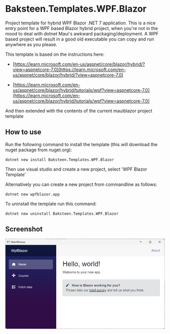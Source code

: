 # Baksteen.Templates.WPF.Blazor
Project template for hybrid WPF Blazor .NET 7 application. This is a nice entry point for a WPF based Blazor hybrid project, when you're not in the mood to deal with dotnet Maui's awkward packaging/deployment. A WPF based project will result in a good old executable you can copy and run anywhere as you please.

This template is based on the instructions here:

- [https://learn.microsoft.com/en-us/aspnet/core/blazor/hybrid/?view=aspnetcore-7.0](https://learn.microsoft.com/en-us/aspnet/core/blazor/hybrid/?view=aspnetcore-7.0)

- [https://learn.microsoft.com/en-us/aspnet/core/blazor/hybrid/tutorials/wpf?view=aspnetcore-7.0](https://learn.microsoft.com/en-us/aspnet/core/blazor/hybrid/tutorials/wpf?view=aspnetcore-7.0)

And then extended with the contents of the current mauiblazor project template

## How to use

Run the following command to install the template (this will download the nuget package from nuget.org):

    dotnet new install Baksteen.Templates.WPF.Blazor
    
Then use visual studio and create a new project, select 'WPF Blazor Template'

Alternatively you can create a new project from commandline as follows:

    dotnet new wpfblazor.app
  
To uninstall the template run this command:

    dotnet new uninstall Baksteen.Templates.WPF.Blazor

## Screenshot

![WPFBlazor hybrid app](https://github.com/jpmikkers/Baksteen.Templates.WPF.Blazor/blob/main/screenshot.png)
